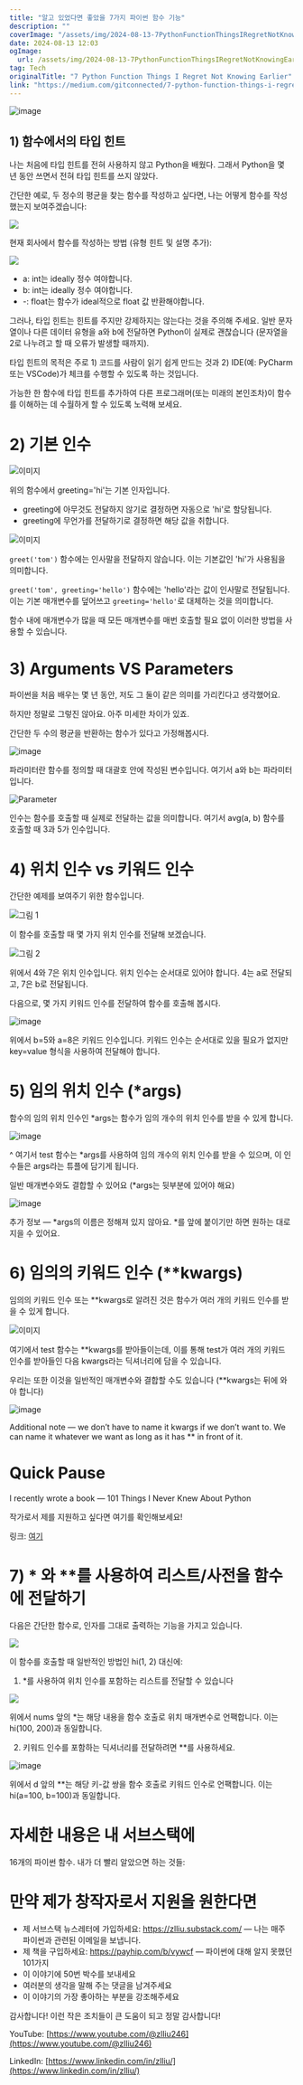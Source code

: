 ```yaml
---
title: "알고 있었다면 좋았을 7가지 파이썬 함수 기능"
description: ""
coverImage: "/assets/img/2024-08-13-7PythonFunctionThingsIRegretNotKnowingEarlier_0.png"
date: 2024-08-13 12:03
ogImage: 
  url: /assets/img/2024-08-13-7PythonFunctionThingsIRegretNotKnowingEarlier_0.png
tag: Tech
originalTitle: "7 Python Function Things I Regret Not Knowing Earlier"
link: "https://medium.com/gitconnected/7-python-function-things-i-regret-not-knowing-earlier-989b6a89d802"
---
```




![image](/assets/img/2024-08-13-7PythonFunctionThingsIRegretNotKnowingEarlier_0.png)

## 1) 함수에서의 타입 힌트

나는 처음에 타입 힌트를 전혀 사용하지 않고 Python을 배웠다. 그래서 Python을 몇 년 동안 쓰면서 전혀 타입 힌트를 쓰지 않았다.

간단한 예로, 두 정수의 평균을 찾는 함수를 작성하고 싶다면, 나는 어떻게 함수를 작성했는지 보여주겠습니다:


<div class="content-ad"></div>


<img src="/assets/img/2024-08-13-7PythonFunctionThingsIRegretNotKnowingEarlier_1.png" />

현재 회사에서 함수를 작성하는 방법 (유형 힌트 및 설명 추가):

<img src="/assets/img/2024-08-13-7PythonFunctionThingsIRegretNotKnowingEarlier_2.png" />

- a: int는 ideally 정수 여야합니다.
- b: int는 ideally 정수 여야합니다.
- -: float는 함수가 ideal적으로 float 값 반환해야합니다.


<div class="content-ad"></div>

그러나, 타입 힌트는 힌트를 주지만 강제하지는 않는다는 것을 주의해 주세요. 일반 문자열이나 다른 데이터 유형을 a와 b에 전달하면 Python이 실제로 괜찮습니다 (문자열을 2로 나누려고 할 때 오류가 발생할 때까지).

타입 힌트의 목적은 주로 1) 코드를 사람이 읽기 쉽게 만드는 것과 2) IDE(예: PyCharm 또는 VSCode)가 체크를 수행할 수 있도록 하는 것입니다.

가능한 한 함수에 타입 힌트를 추가하여 다른 프로그래머(또는 미래의 본인조차)이 함수를 이해하는 데 수월하게 할 수 있도록 노력해 보세요.

# 2) 기본 인수

<div class="content-ad"></div>

![이미지](/assets/img/2024-08-13-7PythonFunctionThingsIRegretNotKnowingEarlier_3.png)

위의 함수에서 greeting='hi'는 기본 인자입니다.

- greeting에 아무것도 전달하지 않기로 결정하면 자동으로 'hi'로 할당됩니다.
- greeting에 무언가를 전달하기로 결정하면 해당 값을 취합니다.

![이미지](/assets/img/2024-08-13-7PythonFunctionThingsIRegretNotKnowingEarlier_4.png)

<div class="content-ad"></div>

`greet('tom')` 함수에는 인사말을 전달하지 않습니다. 이는 기본값인 'hi'가 사용됨을 의미합니다.

`greet('tom', greeting='hello')` 함수에는 'hello'라는 값이 인사말로 전달됩니다. 이는 기본 매개변수를 덮어쓰고 `greeting='hello'`로 대체하는 것을 의미합니다.

함수 내에 매개변수가 많을 때 모든 매개변수를 매번 호출할 필요 없이 이러한 방법을 사용할 수 있습니다.
    
# 3) Arguments VS Parameters

<div class="content-ad"></div>

파이썬을 처음 배우는 몇 년 동안, 저도 그 둘이 같은 의미를 가리킨다고 생각했어요.

하지만 정말로 그렇진 않아요. 아주 미세한 차이가 있죠.

간단한 두 수의 평균을 반환하는 함수가 있다고 가정해봅시다.

![image](/assets/img/2024-08-13-7PythonFunctionThingsIRegretNotKnowingEarlier_5.png)

<div class="content-ad"></div>

파라미터란 함수를 정의할 때 대괄호 안에 작성된 변수입니다. 여기서 a와 b는 파라미터입니다.

![Parameter](/assets/img/2024-08-13-7PythonFunctionThingsIRegretNotKnowingEarlier_6.png)

인수는 함수를 호출할 때 실제로 전달하는 값을 의미합니다. 여기서 avg(a, b) 함수를 호출할 때 3과 5가 인수입니다.

# 4) 위치 인수 vs 키워드 인수

<div class="content-ad"></div>

간단한 예제를 보여주기 위한 함수입니다.

![그림 1](/assets/img/2024-08-13-7PythonFunctionThingsIRegretNotKnowingEarlier_7.png)

이 함수를 호출할 때 몇 가지 위치 인수를 전달해 보겠습니다.

![그림 2](/assets/img/2024-08-13-7PythonFunctionThingsIRegretNotKnowingEarlier_8.png)

<div class="content-ad"></div>

위에서 4와 7은 위치 인수입니다. 위치 인수는 순서대로 있어야 합니다. 4는 a로 전달되고, 7은 b로 전달됩니다.

다음으로, 몇 가지 키워드 인수를 전달하여 함수를 호출해 봅시다.

![image](/assets/img/2024-08-13-7PythonFunctionThingsIRegretNotKnowingEarlier_9.png)

위에서 b=5와 a=8은 키워드 인수입니다. 키워드 인수는 순서대로 있을 필요가 없지만 key=value 형식을 사용하여 전달해야 합니다.

<div class="content-ad"></div>

# 5) 임의 위치 인수 (*args)

함수의 임의 위치 인수인 *args는 함수가 임의 개수의 위치 인수를 받을 수 있게 합니다.

![image](/assets/img/2024-08-13-7PythonFunctionThingsIRegretNotKnowingEarlier_10.png)

^ 여기서 test 함수는 *args를 사용하여 임의 개수의 위치 인수를 받을 수 있으며, 이 인수들은 args라는 튜플에 담기게 됩니다.

<div class="content-ad"></div>

일반 매개변수와도 결합할 수 있어요 (*args는 뒷부분에 있어야 해요)

![image](/assets/img/2024-08-13-7PythonFunctionThingsIRegretNotKnowingEarlier_11.png)

추가 정보 — *args의 이름은 정해져 있지 않아요. *를 앞에 붙이기만 하면 원하는 대로 지을 수 있어요.

# 6) 임의의 키워드 인수 (**kwargs)

<div class="content-ad"></div>

임의의 키워드 인수 또는 **kwargs로 알려진 것은 함수가 여러 개의 키워드 인수를 받을 수 있게 합니다.

![이미지](/assets/img/2024-08-13-7PythonFunctionThingsIRegretNotKnowingEarlier_12.png)

여기에서 test 함수는 **kwargs를 받아들이는데, 이를 통해 test가 여러 개의 키워드 인수를 받아들인 다음 kwargs라는 딕셔너리에 담을 수 있습니다.

우리는 또한 이것을 일반적인 매개변수와 결합할 수도 있습니다 (**kwargs는 뒤에 와야 합니다)

<div class="content-ad"></div>


![image](/assets/img/2024-08-13-7PythonFunctionThingsIRegretNotKnowingEarlier_13.png)

Additional note — we don’t have to name it kwargs if we don’t want to. We can name it whatever we want as long as it has ** in front of it.

# Quick Pause

I recently wrote a book — 101 Things I Never Knew About Python


<div class="content-ad"></div>

작가로서 제를 지원하고 싶다면 여기를 확인해보세요!

링크: [여기](https://payhip.com/b/vywcf)

# 7) * 와 **를 사용하여 리스트/사전을 함수에 전달하기

다음은 간단한 함수로, 인자를 그대로 출력하는 기능을 가지고 있습니다.

<div class="content-ad"></div>


<img src="/assets/img/2024-08-13-7PythonFunctionThingsIRegretNotKnowingEarlier_14.png" />

이 함수를 호출할 때 일반적인 방법인 hi(1, 2) 대신에:

1) *를 사용하여 위치 인수를 포함하는 리스트를 전달할 수 있습니다

<img src="/assets/img/2024-08-13-7PythonFunctionThingsIRegretNotKnowingEarlier_15.png" />


<div class="content-ad"></div>

위에서 nums 앞의 *는 해당 내용을 함수 호출로 위치 매개변수로 언팩합니다. 이는 hi(100, 200)과 동일합니다.

2) 키워드 인수를 포함하는 딕셔너리를 전달하려면 **를 사용하세요.

![image](/assets/img/2024-08-13-7PythonFunctionThingsIRegretNotKnowingEarlier_16.png)

위에서 d 앞의 **는 해당 키-값 쌍을 함수 호출로 키워드 인수로 언팩합니다. 이는 hi(a=100, b=100)과 동일합니다.

<div class="content-ad"></div>

# 자세한 내용은 내 서브스택에

16개의 파이썬 함수. 내가 더 빨리 알았으면 하는 것들:

# 만약 제가 창작자로서 지원을 원한다면

- 제 서브스택 뉴스레터에 가입하세요: https://zlliu.substack.com/ — 나는 매주 파이썬과 관련된 이메일을 보냅니다.
- 제 책을 구입하세요: https://payhip.com/b/vywcf — 파이썬에 대해 알지 못했던 101가지
- 이 이야기에 50번 박수를 보내세요
- 여러분의 생각을 말해 주는 댓글을 남겨주세요
- 이 이야기의 가장 좋아하는 부분을 강조해주세요

<div class="content-ad"></div>

감사합니다! 이런 작은 조치들이 큰 도움이 되고 정말 감사합니다!

YouTube: [https://www.youtube.com/@zlliu246](https://www.youtube.com/@zlliu246)

LinkedIn: [https://www.linkedin.com/in/zlliu/](https://www.linkedin.com/in/zlliu/)